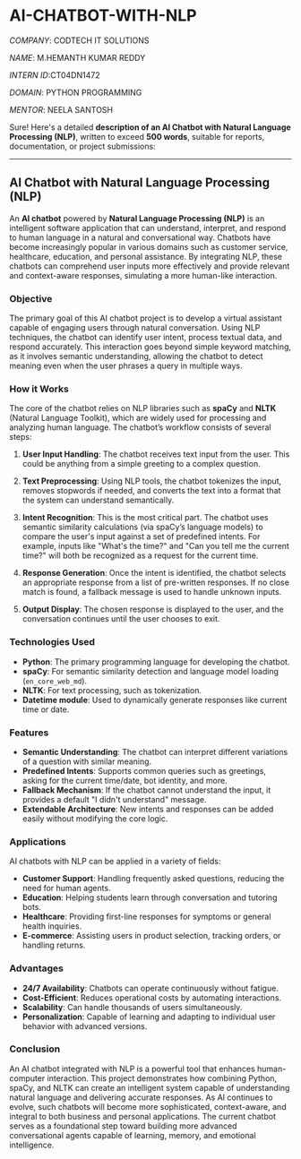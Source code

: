 # AI-CHATBOT-WITH-NLP

*COMPANY*: CODTECH IT SOLUTIONS

*NAME*: M.HEMANTH KUMAR REDDY

*INTERN ID*:CT04DN1472

*DOMAIN*: PYTHON PROGRAMMING

*MENTOR*: NEELA SANTOSH

Sure! Here's a detailed **description of an AI Chatbot with Natural Language Processing (NLP)**, written to exceed **500 words**, suitable for reports, documentation, or project submissions:

---

## **AI Chatbot with Natural Language Processing (NLP)**

An **AI chatbot** powered by **Natural Language Processing (NLP)** is an intelligent software application that can understand, interpret, and respond to human language in a natural and conversational way. Chatbots have become increasingly popular in various domains such as customer service, healthcare, education, and personal assistance. By integrating NLP, these chatbots can comprehend user inputs more effectively and provide relevant and context-aware responses, simulating a more human-like interaction.

### **Objective**

The primary goal of this AI chatbot project is to develop a virtual assistant capable of engaging users through natural conversation. Using NLP techniques, the chatbot can identify user intent, process textual data, and respond accurately. This interaction goes beyond simple keyword matching, as it involves semantic understanding, allowing the chatbot to detect meaning even when the user phrases a query in multiple ways.

### **How it Works**

The core of the chatbot relies on NLP libraries such as **spaCy** and **NLTK** (Natural Language Toolkit), which are widely used for processing and analyzing human language. The chatbot’s workflow consists of several steps:

1. **User Input Handling**: The chatbot receives text input from the user. This could be anything from a simple greeting to a complex question.

2. **Text Preprocessing**: Using NLP tools, the chatbot tokenizes the input, removes stopwords if needed, and converts the text into a format that the system can understand semantically.

3. **Intent Recognition**: This is the most critical part. The chatbot uses semantic similarity calculations (via spaCy’s language models) to compare the user's input against a set of predefined intents. For example, inputs like "What's the time?" and "Can you tell me the current time?" will both be recognized as a request for the current time.

4. **Response Generation**: Once the intent is identified, the chatbot selects an appropriate response from a list of pre-written responses. If no close match is found, a fallback message is used to handle unknown inputs.

5. **Output Display**: The chosen response is displayed to the user, and the conversation continues until the user chooses to exit.

### **Technologies Used**

* **Python**: The primary programming language for developing the chatbot.
* **spaCy**: For semantic similarity detection and language model loading (`en_core_web_md`).
* **NLTK**: For text processing, such as tokenization.
* **Datetime module**: Used to dynamically generate responses like current time or date.

### **Features**

* **Semantic Understanding**: The chatbot can interpret different variations of a question with similar meaning.
* **Predefined Intents**: Supports common queries such as greetings, asking for the current time/date, bot identity, and more.
* **Fallback Mechanism**: If the chatbot cannot understand the input, it provides a default "I didn't understand" message.
* **Extendable Architecture**: New intents and responses can be added easily without modifying the core logic.

### **Applications**

AI chatbots with NLP can be applied in a variety of fields:

* **Customer Support**: Handling frequently asked questions, reducing the need for human agents.
* **Education**: Helping students learn through conversation and tutoring bots.
* **Healthcare**: Providing first-line responses for symptoms or general health inquiries.
* **E-commerce**: Assisting users in product selection, tracking orders, or handling returns.

### **Advantages**

* **24/7 Availability**: Chatbots can operate continuously without fatigue.
* **Cost-Efficient**: Reduces operational costs by automating interactions.
* **Scalability**: Can handle thousands of users simultaneously.
* **Personalization**: Capable of learning and adapting to individual user behavior with advanced versions.

### **Conclusion**

An AI chatbot integrated with NLP is a powerful tool that enhances human-computer interaction. This project demonstrates how combining Python, spaCy, and NLTK can create an intelligent system capable of understanding natural language and delivering accurate responses. As AI continues to evolve, such chatbots will become more sophisticated, context-aware, and integral to both business and personal applications. The current chatbot serves as a foundational step toward building more advanced conversational agents capable of learning, memory, and emotional intelligence.

